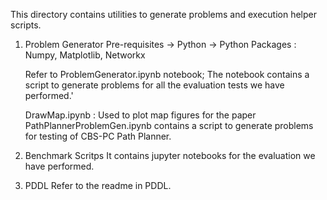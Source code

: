 This directory contains utilities to generate problems and execution helper scripts.

1. Problem Generator
    Pre-requisites
        -> Python
        -> Python Packages : Numpy, Matplotlib, Networkx
    
    Refer to ProblemGenerator.ipynb notebook; The notebook contains a script to generate
        problems for all the evaluation tests we have performed.'
    
    DrawMap.ipynb : Used to plot map figures for the paper
    PathPlannerProblemGen.ipynb contains a script to generate problems for testing
        of CBS-PC Path Planner.

2. Benchmark Scritps
    It contains jupyter notebooks for the evaluation we have performed.

3. PDDL 
    Refer to the readme in PDDL.
